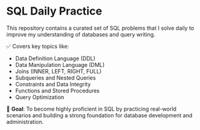 # SQL Daily Practice

This repository contains a curated set of SQL problems that I solve daily to improve my understanding of databases and query writing.  

✅ Covers key topics like:  
- Data Definition Language (DDL)  
- Data Manipulation Language (DML)  
- Joins (INNER, LEFT, RIGHT, FULL)  
- Subqueries and Nested Queries  
- Constraints and Data Integrity  
- Functions and Stored Procedures  
- Query Optimization  

🎯 **Goal**: To become highly proficient in SQL by practicing real-world scenarios and building a strong foundation for database development and administration.
